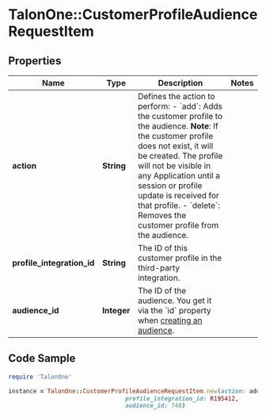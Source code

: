 # TalonOne::CustomerProfileAudienceRequestItem

## Properties

Name | Type | Description | Notes
------------ | ------------- | ------------- | -------------
**action** | **String** | Defines the action to perform: - &#x60;add&#x60;: Adds the customer profile to the audience.    **Note**: If the customer profile does not exist, it will be created. The profile will not be visible in any Application   until a session or profile update is received for that profile. - &#x60;delete&#x60;: Removes the customer profile from the audience.  | 
**profile_integration_id** | **String** | The ID of this customer profile in the third-party integration. | 
**audience_id** | **Integer** | The ID of the audience. You get it via the &#x60;id&#x60; property when [creating an audience](#operation/createAudienceV2). | 

## Code Sample

```ruby
require 'TalonOne'

instance = TalonOne::CustomerProfileAudienceRequestItem.new(action: add,
                                 profile_integration_id: R195412,
                                 audience_id: 748)
```


